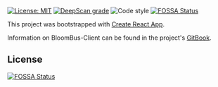 [![License: MIT](https://img.shields.io/badge/License-MIT-yellow.svg)](https://github.com/BloomBus/BloomBus-Client/blob/master/LICENSE)
[![DeepScan grade](https://deepscan.io/api/teams/4606/projects/6350/branches/52777/badge/grade.svg)](https://deepscan.io/dashboard#view=project&tid=4606&pid=6350&bid=52777)
![Code style](https://img.shields.io/badge/code_style-prettier-ff69b4.svg)
[![FOSSA Status](https://app.fossa.io/api/projects/git%2Bgithub.com%2FBloomBus%2FBloomBus-Client.svg?type=shield)](https://app.fossa.io/projects/git%2Bgithub.com%2FBloomBus%2FBloomBus-Client?ref=badge_shield)

This project was bootstrapped with [Create React App](https://github.com/facebookincubator/create-react-app).

Information on BloomBus-Client can be found in the project's [GitBook](https://bloombus.gitbook.io/bloombus/).

## License
[![FOSSA Status](https://app.fossa.io/api/projects/git%2Bgithub.com%2FBloomBus%2FBloomBus-Client.svg?type=large)](https://app.fossa.io/projects/git%2Bgithub.com%2FBloomBus%2FBloomBus-Client?ref=badge_large)
